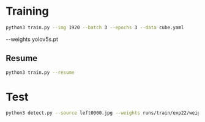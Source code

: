 # Training

```sh
python3 train.py --img 1920 --batch 3 --epochs 3 --data cube.yaml  
```
--weights yolov5s.pt

## Resume
```sh
python3 train.py --resume
```


# Test

```sh
python3 detect.py --source left0000.jpg --weights runs/train/exp22/weights/best.pt --img 1920 
```

